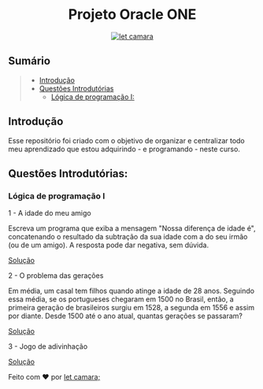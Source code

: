 <h1 align="center">
  Projeto Oracle ONE
</h1>


<p align="center">
  <a href="https://www.linkedin.com/in/letcamara">
    <img align="center" src="https://img.shields.io/badge/feito%20por-let%20camara;-blue" alt="let camara" border="0">
  </a>
</p>

## Sumário

> * [Introdução](#introdução)
> * [Questões Introdutórias](#questões-introdutórias)
>   * [Lógica de programação I:](#lógica-de-programação-I)


## Introdução

Esse repositório foi criado com o objetivo de organizar e centralizar todo meu aprendizado que estou adquirindo - e programando - neste curso.

## Questões Introdutórias:

### Lógica de programação I

1 - A idade do meu amigo

Escreva um programa que exiba a mensagem "Nossa diferença de idade é", concatenando o resultado da subtração da sua idade com a do seu irmão (ou de um amigo). A resposta pode dar negativa, sem dúvida. 

[Solução](logica-programacao-1%20/logica-programacao1.js)

2 - O problema das gerações

Em média, um casal tem filhos quando atinge a idade de 28 anos. Seguindo essa média, se os portugueses chegaram em 1500 no Brasil, então, a primeira geração de brasileiros surgiu em 1528, a segunda em 1556 e assim por diante. Desde 1500 até o ano atual, quantas gerações se passaram?

[Solução](logica-programacao-1%20/logica-programacao2.js)

3 - Jogo de adivinhação

[Solução](logica-programacao-1%20/logica-programacao3.js)


Feito com ♥ por [let camara;](https://www.linkedin.com/in/letcamara)
